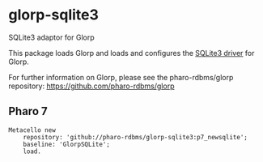 # glorp-sqlite3
SQLite3 adaptor for Glorp

This package loads Glorp and loads and configures the [SQLite3 driver](https://github.com/pharo-rdbms/Pharo-SQLite3) for Glorp.

For further information on Glorp, please see the pharo-rdbms/glorp repository: https://github.com/pharo-rdbms/glorp

## Pharo 7

```smalltalk
Metacello new 
	repository: 'github://pharo-rdbms/glorp-sqlite3:p7_newsqlite';
	baseline: 'GlorpSQLite';
	load.
```
